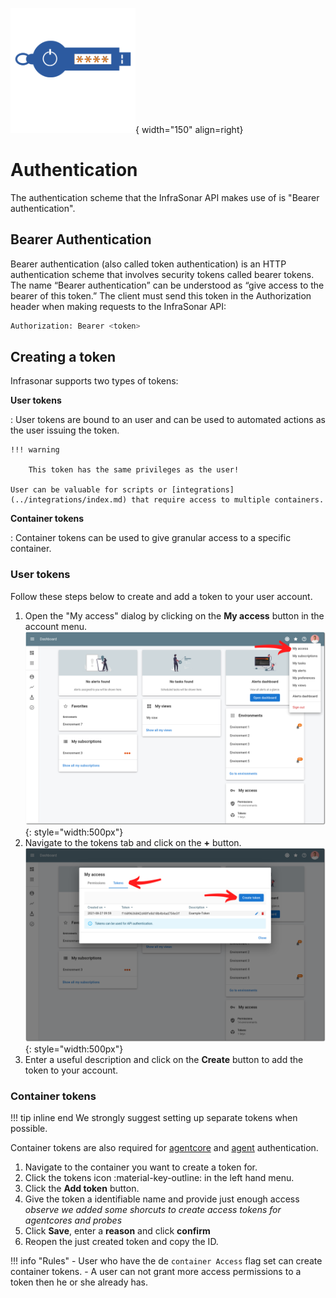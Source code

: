 ![API-ID](../images/api_token.png){ width="150" align=right}

# Authentication

The authentication scheme that the InfraSonar API makes use of is "Bearer authentication".

## Bearer Authentication

Bearer authentication (also called token authentication) is an HTTP authentication scheme that involves security tokens called bearer tokens. The name “Bearer authentication” can be understood as “give access to the bearer of this token.” The client must send this token in the Authorization header when making requests to the InfraSonar API:

```bash
Authorization: Bearer <token>
```

## Creating a token

Infrasonar supports two types of tokens:

**User tokens**

:   User tokens are bound to an user and can be used to automated actions as the user issuing the token.

    !!! warning

        This token has the same privileges as the user!

    User can be valuable for scripts or [integrations](../integrations/index.md) that require access to multiple containers.

**Container tokens**

:   Container tokens can be used to give granular access to a specific container.


### User tokens

Follow these steps below to create and add a token to your user account.

1. Open the "My access" dialog by clicking on the **My access** button in the account menu.
   ![Open my access dialog](../images/account_menu_my_access.png){: style="width:500px"}
2. Navigate to the tokens tab and click on the **+** button.
   ![Create access token](../images/my_access.png){: style="width:500px"}
3. Enter a useful description and click on the **Create** button to add the token to your account.

### Container tokens

!!! tip inline end
    We strongly suggest setting up separate tokens when possible.

Container tokens are also required for [agentcore](../application/agentcores.md) and [agent](../collectors/agents/index.md) authentication.


1. Navigate to the container you want to create a token for.
2. Click the tokens icon :material-key-outline: in the left hand menu.
3. Click the **Add token** button.
4. Give the token a identifiable name and provide just enough access<br>*observe we added some shorcuts to create access tokens for agentcores and probes*
5. Click **Save**, enter a **reason** and click **confirm**
6. Reopen the just created token and copy the ID.

!!! info "Rules"
    - User who have the de `container Access` flag set can create container tokens.
    - A user can not grant more access permissions to a token then he or she already has.